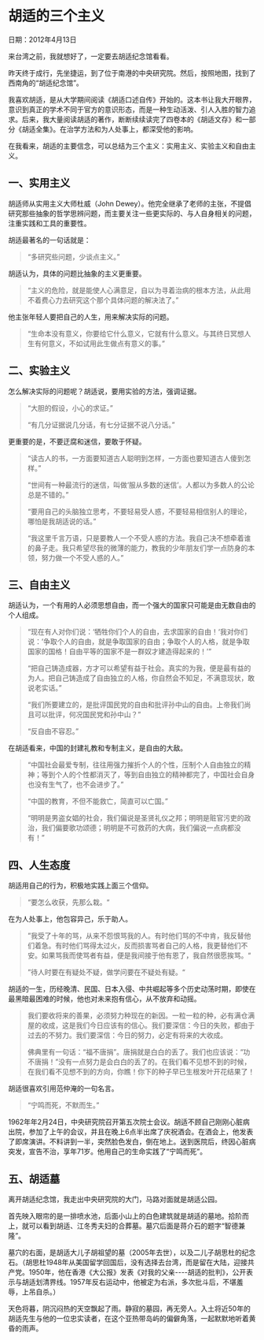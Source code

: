 # 胡适的三个主义

日期：2012年4月13日

来台湾之前，我就想好了，一定要去胡适纪念馆看看。

昨天终于成行，先坐捷运，到了位于南港的中央研究院。然后，按照地图，找到了西南角的“胡适纪念馆”。

我喜欢胡适，是从大学期间阅读《胡适口述自传》开始的。这本书让我大开眼界，意识到真正的学术不同于官方的意识形态，而是一种生动活泼、引人入胜的智力追求。后来，我大量阅读胡适的著作，断断续续读完了四卷本的《胡适文存》和一部分《胡适全集》。在治学方法和为人处事上，都深受他的影响。

在我看来，胡适的主要信念，可以总结为三个主义：实用主义、实验主义和自由主义。

## 一、实用主义

胡适师从实用主义大师杜威（John Dewey）。他完全继承了老师的主张，不提倡研究那些抽象的哲学思辨问题，而主要关注一些更实际的、与人自身相关的问题，注重实践和工具的重要性。

胡适最著名的一句话就是：

> “多研究些问题，少谈点主义。”

胡适认为，具体的问题比抽象的主义更重要。

> “主义的危险，就是能使人心满意足，自以为寻着治病的根本方法，从此用不着费心力去研究这个那个具体问题的解决法了。”

他主张年轻人要把自己的人生，用来解决实际的问题。

> “生命本没有意义，你要给它什么意义，它就有什么意义。与其终日冥想人生有何意义，不如试用此生做点有意义的事。”

## 二、实验主义

怎么解决实际的问题呢？胡适说，要用实验的方法，强调证据。

> “大胆的假设，小心的求证。”
> 
> “有几分证据说几分话，有七分证据不说八分话。”

更重要的是，不要迂腐和迷信，要敢于怀疑。

> “读古人的书，一方面要知道古人聪明到怎样，一方面也要知道古人傻到怎样。”
>
> “世间有一种最流行的迷信，叫做‘服从多数的迷信’。人都以为多数人的公论总是不错的。”
> 
> “要用自己的头脑独立思考，不要轻易受人惑，不要轻易相信别人的理论，哪怕是我胡适说的话。”
>
> “我这里千言万语，只是要教人一个不受人惑的方法。我自己决不想牵着谁的鼻子走。我只希望尽我的微薄的能力，教我的少年朋友们学一点防身的本领，努力做一个不受人惑的人。”

## 三、自由主义

胡适认为，一个有用的人必须思想自由，而一个强大的国家只可能是由无数自由的个人组成。

> “现在有人对你们说：‘牺牲你们个人的自由，去求国家的自由！‘我对你们说：’争取个人的自由，就是争取国家的自由；争取个人的人格，就是争取国家的国格！自由平等的国家不是一群奴才建造得起来的！’”
> 
> “把自己铸造成器，方才可以希望有益于社会。真实的为我，便是最有益的为人。把自己铸造成了自由独立的人格，你自然会不知足，不满意现状，敢说老实话。”
>
> “我们所要建立的，是批评国民党的自由和批评孙中山的自由。上帝我们尚且可以批评，何况国民党和孙中山？”
>
> “反自由不容忍。”

在胡适看来，中国的封建礼教和专制主义，是自由的大敌。

> “中国社会最爱专制，往往用强力摧折个人的个性，压制个人自由独立的精神；等到个人的个性都消灭了，等到自由独立的精神都完了，中国社会自身也没有生气了，也不会进步了。”
>
> “中国的教育，不但不能救亡，简直可以亡国。”
>
> “明明是男盗女娼的社会，我们偏说是圣贤礼仪之邦；明明是赃官污吏的政治，我们偏要歌功颂德；明明是不可救药的大病，我们偏说一点病都没有！”

## 四、人生态度

胡适用自己的行为，积极地实践上面三个信仰。

> “要怎么收获，先那么栽。“

在为人处事上，他包容异己，乐于助人。

> ”我受了十年的骂，从来不怨恨骂我的人。有时他们骂的不中肯，我反替他们着急。有时他们骂得太过火，反而损害骂者自己的人格，我更替他们不安。如果骂我而使骂者有益，便是我间接于他有恩了，我自然很愿挨骂。“
>
> ”待人时要在有疑处不疑，做学问要在不疑处有疑。“

胡适的一生，历经晚清、民国、日本入侵、中共崛起等多个历史动荡时期，即使在最黑暗最困难的时候，他也对未来抱有信心，从不放弃和动摇。

> 我们要收将来的善果，必须努力种现在的新因。一粒一粒的种，必有满仓满屋的收成，这是我们今日应该有的信心。我们要深信：今日的失败，都由于过去的不努力。我们要深信：今日的努力，必定有将来的大收成。
>
> 佛典里有一句话：“福不唐捐”。唐捐就是白白的丢了。我们也应该说：“功不唐捐！”没有一点努力是会白白的丢了的。在我们看不见想不到的时候，在我们看不见想不到的方向，你瞧！你下的种子早已生根发叶开花结果了！

胡适很喜欢引用范仲淹的一句名言。

> “宁鸣而死，不默而生。”

1962年年2月24日，中央研究院召开第五次院士会议。胡适不顾自己刚刚心脏病出院，参加了上午的会议，并且在晚上6点半出席了庆祝酒会。在酒会上，他发表了即席演讲。不料讲到一半，突然脸色发白，倒在地上。送到医院后，终因心脏病突发，宣告不治，享年71岁。他用自己的生命实践了“宁鸣而死”。

## 五、胡适墓

离开胡适纪念馆，我走出中央研究院的大门，马路对面就是胡适公园。

首先映入眼帘的是一排喷水池，后面小山上的白色建筑就是胡适的墓地。拾阶而上，就可以看到胡适、江冬秀夫妇的合葬墓。墓穴后面是蒋介石的题字“智德兼隆”。

墓穴的右面，是胡适大儿子胡祖望的墓（2005年去世），以及二儿子胡思杜的纪念石。（胡思杜1948年从美国留学回国后，没有选择去台湾，而是留在大陆，迎接共产党。1950年，他在香港《大公报》发表《对我的父亲----胡适的批判》，公开表示与胡适划清界线。1957年反右运动中，他被定为右派，多次批斗后，不堪羞辱，上吊自杀。）

天色将暮，阴沉闷热的天空飘起了雨。静寂的墓园，再无旁人。入土将近50年的胡适先生与他的一位忠实读者，在这个亚热带岛屿的偏僻角落，一起默默地听着黄昏的雨声。

